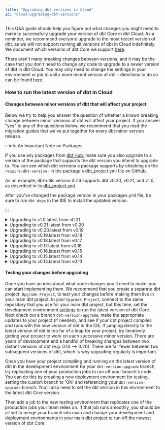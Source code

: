 ```yaml
---
title: "Upgrading dbt versions in Cloud"
id: "cloud-upgrading-dbt-versions"
---
```


This Q&A guide should help you figure out what changes you might need to make to successfully upgrade your version of dbt Core in dbt Cloud. As a reminder, we recommend everyone upgrade to the most recent version of dbt, as we will not support running all versions of dbt in Cloud indefinitely. We document which versions of dbt Core we support [here](docs/dbt-cloud/cloud-configuring-dbt-cloud/cloud-choosing-a-dbt-version#supported-versions). 

There aren't many breaking changes between versions, and it may be the case that you don't need to change any code to upgrade to a newer version of dbt in dbt Cloud. You may only need to change the settings in your environment or job to call a more recent version of dbt - directions to do so can be found [here](/docs/dbt-cloud/cloud-configuring-dbt-cloud/cloud-choosing-a-dbt-version.md).


### How to run the latest version of dbt in Cloud

#### Changes between minor versions of dbt that will affect your project

Below we try to help you answer the question of whether a known breaking change between minor versions of dbt will affect your project. If you answer "yes" to any of the questions below, we recommend that you read the migration guides that we've put together for every dbt minor version release.

:::info An Important Note on Packages

If you use any packages from [dbt Hub](https://hub.getdbt.com/), make sure you also upgrade to a version of the package that supports the dbt version you intend to upgrade to. You can see which dbt versions a package supports by checking on the `require-dbt-version:` in the package's dbt_project.yml file on GitHub.

As an example, dbt-utils version 0.7.6 supports dbt v0.20, v0.21, and v1.0, as described in its [dbt_project.yml](https://github.com/dbt-labs/dbt-utils/blob/0.7.6/dbt_project.yml).

After you've changed the package version in your packages.yml file, be sure to run `dbt deps` in the IDE to install the updated version.

:::

<details>
<summary>  Upgrading to v1.0.latest from v0.21 </summary>
<br></br>

:::info Universal change
Certain configurations in dbt_project.yml have been renamed
:::

Existing projects will see non-breaking deprecation warnings. To remove the warnings, most projects can change three lines:

<File name='dbt_project.yml'>

```yml
model-paths: ["models"] # formerly named "model-paths"
seed-paths: ["data"]    # formerly named "data-paths"
clean-targets:
  - "target"
  - "dbt_packages"      # formerly named "dbt_modules"
```

</File>

- Do you select tests using the old names for test types? (`test_type:schema`, `test_type:data`, `--schema`, `--data`)
- Do you have custom macro code that calls the (undocumented) global macros `column_list`, `column_list_for_create_table`, `incremental_upsert`?
- Do you have custom scripts that parse dbt JSON artifacts?
- (BigQuery only) Do you use dbt's legacy capabilities around ingestion-time-partitioned tables?

If you believe your project might be affected, read more details in the migration guide [here](/docs/guides/migration-guide/upgrading-to-1-0-0).

</details>


<details>
<summary>  Upgrading to v0.21.latest from v0.20 </summary>
<br></br>

- Do you select specific sources to check freshness (`dbt snapshot-freshness --select <source_name>`)?
- Do you have custom scripts that parse dbt JSON artifacts?
- (Snowflake only) Do you have custom macros or materializations that depend on using transactions, such as statement blocks with `auto_begin=True`?

If you believe your project might be affected, read more details in the migration guide [here](/docs/guides/migration-guide/upgrading-to-0-21-0).

</details>



<details>
<summary>  Upgrading to v0.20.latest from v0.19 </summary>
<br></br>

- Does your project define any custom schema tests?
- Does your project use `adapter.dispatch` or the `spark_utils` package?
- Do you have custom scripts that parse dbt JSON artifacts?

If you believe your project might be affected, read more details in the migration guide [here](/docs/guides/migration-guide/upgrading-to-0-20-0).

</details>



<details>
<summary>  Upgrading to v0.19.latest from v0.18 </summary>
<br></br>
<div>

:::info Important   

If you have not already, you must add `config-version: 2` to your dbt_project.yml file.
See **Upgrading to v0.17.latest from v0.16** below for more details.

:::
</div>


- Do you have custom scripts that parse dbt JSON artifacts?
- Do you have any custom materializations?

If you believe your project might be affected, read more details in the migration guide [here](/docs/guides/migration-guide/upgrading-to-0-19-0).

</details>


<details>
<summary>  Upgrading to v0.18.latest from v0.17 </summary>
<br></br>

- Do you directly call `adapter_macro`?

If you believe your project might be affected, read more details in the migration guide [here](/docs/guides/migration-guide/upgrading-to-0-18-0).

</details>



<details>
<summary>  Upgrading to v0.17.latest from v0.16 </summary>
<br></br>
<div>

:::info Universal change

You must add `config-version: 2` to your dbt_project.yml file.
:::
</div>

<File name='dbt_project.yml'>

```yml
name: my_project
version: 1.0.0

config-version: 2

vars:
  my_var: 1
  another_var: true

models:
  ...
```

</File>

<div>

:::info Universal change

`vars:` are now defined not in your `models:` but are a separate section in dbt_project.yml file.
:::
</div>


<File name='dbt_project.yml'>

```yml
name: my_project
version: 1.0.0

config-version: 2

vars:
  my_var: 1
  another_var: true

models:
  ...
```

</File>


- Do you have dictionary configs in your dbt_project.yml such as `partition_by` or `persist_docs`? If yes, you need to add a preceding +.

<File name='dbt_project.yml'>

```yml

models:
  my_project:
    reporting:
      +partition_by:
        field: date_day
        data_type: timestamp
```
</File>

If you believe your project might be affected, read more details in the migration guide [here](/docs/guides/migration-guide/upgrading-to-0-17-0).

</details>


<details>
<summary>  Upgrading to v0.16.latest from v0.15 </summary>
<br></br>

- Do you use the custom `generate_schema_name` macro?
- Do you use `partition_by` config for BigQuery models?

If you believe your project might be affected, read more details in the migration guide [here](/docs/guides/migration-guide/upgrading-to-0-16-0).
</details>


<details>
<summary>  Upgrading to v0.15.latest from v0.14 </summary>

<br></br>

- Do you have a custom materialization?
- Do you have a macro that accesses `Relations` directly?

If you believe your project might be affected, read more details in the migration guide [here](/docs/guides/migration-guide/upgrading-to-0-15-0).
</details>

<details>
<summary>  Upgrading to v0.14.latest from v0.13 </summary>
<br></br>

- Do you still use `Archives`?
- Do you use the custom `generate_schema_name` macro?
- Do you use the `—non-destructive` flag?

If you believe your project might be affected, read more details in the migration guide [here](/docs/guides/migration-guide/upgrading-to-0-14-0).
</details>


#### Testing your changes before upgrading
Once you have an idea about what code changes you'll need to make, you can start implementing them. We recommend that you create a separate dbt project, `Upgrade Project`, to test your changes before making them live in your main dbt project. In your `Upgrade Project`, connect to the same repository that you use for your main dbt project, but this time, set the development environment [settings](docs/dbt-cloud/cloud-configuring-dbt-cloud/cloud-choosing-a-dbt-version) to run the latest version of dbt Core. Next check out a branch `dbt-version-upgrade`, make the appropriate updates to your project (if needed), and see if your dbt project compiles and runs with the new version of dbt in the IDE. If jumping directly to the latest version of dbt is too far of a leap for your project, try iteratively getting your project to work on each successive minor version. There are years of development and a handful of breaking changes between two distant versions of dbt (e.g. 0.14 --> 0.20). There are far fewer between two subsequent versions of dbt, which is why upgrading regularly is important.

Once you have your project compiling and running on the latest version of dbt in the development environment for your `dbt-version-upgrade` branch, try replicating one of your production jobs to run off your branch's code. You can do this by creating a new deployment environment for testing, setting the custom branch to 'ON' and referencing your `dbt-version-upgrade` branch. You'll also need to set the dbt version in this environment to the latest dbt Core version. 



<Lightbox src="/img/docs/dbt-cloud/cloud-configuring-dbt-cloud/cloud-upgrading-dbt-versions/custom-branch.png" title="Setting your testing environment" />


Then add a job to the new testing environment that replicates one of the production jobs your team relies on. If that job runs smoothly, you should be all set to merge your branch into main and change your development and deployment environments in your main dbt project to run off the newest version of dbt Core.

